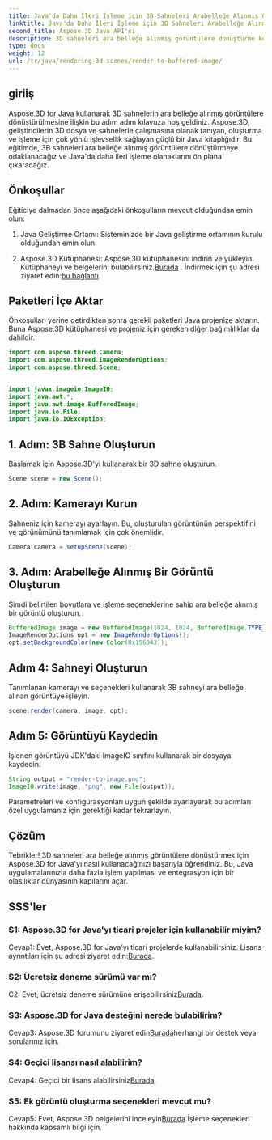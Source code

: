 ```yaml
---
title: Java'da Daha İleri İşleme için 3B Sahneleri Arabelleğe Alınmış Görüntülere Dönüştürme
linktitle: Java'da Daha İleri İşleme için 3B Sahneleri Arabelleğe Alınmış Görüntülere Dönüştürme
second_title: Aspose.3D Java API'si
description: 3D sahneleri ara belleğe alınmış görüntülere dönüştürme konusunda Aspose.3D for Java'nın gücünü keşfedin. Önkoşullar, içe aktarma paketleri ve SSS'ler içeren adım adım kılavuz.
type: docs
weight: 12
url: /tr/java/rendering-3d-scenes/render-to-buffered-image/
---
```

## giriiş

Aspose.3D for Java kullanarak 3D sahnelerin ara belleğe alınmış görüntülere dönüştürülmesine ilişkin bu adım adım kılavuza hoş geldiniz. Aspose.3D, geliştiricilerin 3D dosya ve sahnelerle çalışmasına olanak tanıyan, oluşturma ve işleme için çok yönlü işlevsellik sağlayan güçlü bir Java kitaplığıdır. Bu eğitimde, 3B sahneleri ara belleğe alınmış görüntülere dönüştürmeye odaklanacağız ve Java'da daha ileri işleme olanaklarını ön plana çıkaracağız.

## Önkoşullar

Eğiticiye dalmadan önce aşağıdaki önkoşulların mevcut olduğundan emin olun:

1. Java Geliştirme Ortamı: Sisteminizde bir Java geliştirme ortamının kurulu olduğundan emin olun.

2.  Aspose.3D Kütüphanesi: Aspose.3D kütüphanesini indirin ve yükleyin. Kütüphaneyi ve belgelerini bulabilirsiniz.[Burada](https://reference.aspose.com/3d/java/) . İndirmek için şu adresi ziyaret edin:[bu bağlantı](https://releases.aspose.com/3d/java/).

## Paketleri İçe Aktar

Önkoşulları yerine getirdikten sonra gerekli paketleri Java projenize aktarın. Buna Aspose.3D kütüphanesi ve projeniz için gereken diğer bağımlılıklar da dahildir.

```java
import com.aspose.threed.Camera;
import com.aspose.threed.ImageRenderOptions;
import com.aspose.threed.Scene;


import javax.imageio.ImageIO;
import java.awt.*;
import java.awt.image.BufferedImage;
import java.io.File;
import java.io.IOException;
```

## 1. Adım: 3B Sahne Oluşturun

Başlamak için Aspose.3D'yi kullanarak bir 3D sahne oluşturun.

```java
Scene scene = new Scene();
```

## 2. Adım: Kamerayı Kurun

Sahneniz için kamerayı ayarlayın. Bu, oluşturulan görüntünün perspektifini ve görünümünü tanımlamak için çok önemlidir.

```java
Camera camera = setupScene(scene);
```

## 3. Adım: Arabelleğe Alınmış Bir Görüntü Oluşturun

Şimdi belirtilen boyutlara ve işleme seçeneklerine sahip ara belleğe alınmış bir görüntü oluşturun.

```java
BufferedImage image = new BufferedImage(1024, 1024, BufferedImage.TYPE_3BYTE_BGR);
ImageRenderOptions opt = new ImageRenderOptions();
opt.setBackgroundColor(new Color(0x156043));
```

## Adım 4: Sahneyi Oluşturun

Tanımlanan kamerayı ve seçenekleri kullanarak 3B sahneyi ara belleğe alınan görüntüye işleyin.

```java
scene.render(camera, image, opt);
```

## Adım 5: Görüntüyü Kaydedin

İşlenen görüntüyü JDK'daki ImageIO sınıfını kullanarak bir dosyaya kaydedin.

```java
String output = "render-to-image.png";
ImageIO.write(image, "png", new File(output));
```

Parametreleri ve konfigürasyonları uygun şekilde ayarlayarak bu adımları özel uygulamanız için gerektiği kadar tekrarlayın.

## Çözüm

Tebrikler! 3D sahneleri ara belleğe alınmış görüntülere dönüştürmek için Aspose.3D for Java'yı nasıl kullanacağınızı başarıyla öğrendiniz. Bu, Java uygulamalarınızla daha fazla işlem yapılması ve entegrasyon için bir olasılıklar dünyasının kapılarını açar.

## SSS'ler

### S1: Aspose.3D for Java'yı ticari projeler için kullanabilir miyim?

 Cevap1: Evet, Aspose.3D for Java'yı ticari projelerde kullanabilirsiniz. Lisans ayrıntıları için şu adresi ziyaret edin:[Burada](https://purchase.aspose.com/buy).

### S2: Ücretsiz deneme sürümü var mı?

 C2: Evet, ücretsiz deneme sürümüne erişebilirsiniz[Burada](https://releases.aspose.com/).

### S3: Aspose.3D for Java desteğini nerede bulabilirim?

 Cevap3: Aspose.3D forumunu ziyaret edin[Burada](https://forum.aspose.com/c/3d/18)herhangi bir destek veya sorularınız için.

### S4: Geçici lisansı nasıl alabilirim?

 Cevap4: Geçici bir lisans alabilirsiniz[Burada](https://purchase.aspose.com/temporary-license/).

### S5: Ek görüntü oluşturma seçenekleri mevcut mu?

 Cevap5: Evet, Aspose.3D belgelerini inceleyin[Burada](https://reference.aspose.com/3d/java/) İşleme seçenekleri hakkında kapsamlı bilgi için.
